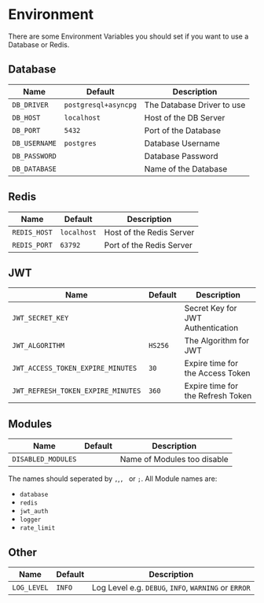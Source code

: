 # Environment

There are some Environment Variables you should
set if you want to use a Database or Redis.

## Database

Name         | Default              | Description
-------------|----------------------|------------
`DB_DRIVER`  | `postgresql+asyncpg` | The Database Driver to use
`DB_HOST`    | `localhost`          | Host of the DB Server
`DB_PORT`    | `5432`               | Port of the Database
`DB_USERNAME`| `postgres`           | Database Username
`DB_PASSWORD`| ` `                  | Database Password
`DB_DATABASE`|                      | Name of the Database

## Redis
Name         | Default              | Description
-------------|----------------------|------------
`REDIS_HOST` | `localhost`          | Host of the Redis Server
`REDIS_PORT` | `63792`              | Port of the Redis Server

## JWT
Name                             | Default              | Description
---------------------------------|----------------------|------------
`JWT_SECRET_KEY`                 |                      | Secret Key for JWT Authentication
`JWT_ALGORITHM`                  | `HS256`              | The Algorithm for JWT
`JWT_ACCESS_TOKEN_EXPIRE_MINUTES`|`30`                  | Expire time for the Access Token
`JWT_REFRESH_TOKEN_EXPIRE_MINUTES`|`360`                | Expire time for the Refresh Token

## Modules
Name              | Default              | Description
------------------|----------------------|------------
`DISABLED_MODULES`| ` `                  | Name of Modules too disable
The names should seperated by `,`,`, ` or `;`.
All Module names are:

- `database`
- `redis`
- `jwt_auth`
- `logger`
- `rate_limit`

## Other
Name              | Default              | Description
------------------|----------------------|------------
`LOG_LEVEL`       | `INFO`               | Log Level e.g. `DEBUG`, `INFO`, `WARNING` or `ERROR`
